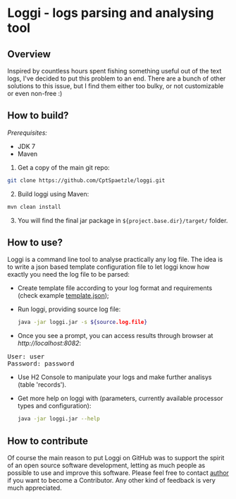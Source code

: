 Loggi - logs parsing and analysing tool
=======================================

Overview
--------
Inspired by countless hours spent fishing something useful out of the text logs, I've decided to put this problem to an end. There are a bunch of other solutions to this issue, but I find them either too bulky, or not customizable or even non-free :)

How to build?
-------------

*Prerequisites:*
* JDK 7
* Maven

1. Get a copy of the main git repo:

  ```bash
  git clone https://github.com/CptSpaetzle/loggi.git
  ```

2. Build loggi using Maven:

  ``` bash
  mvn clean install
  ```

3. You will find the final jar package in `${project.base.dir}/target/` folder.

How to use?
-----------
Loggi is a command line tool to analyse practically any log file. The idea is to write a json based template configuration file to let loggi know how exactly you need the log file to be parsed:
* Create template file according to your log format and requirements (check example [template.json](template.json));
* Run loggi, providing source log file:

  ``` bash
  java -jar loggi.jar -s ${source.log.file}
  ```
* Once you see a prompt, you can access results through browser at *http://localhost:8082*:
<pre>
User: user
Password: password
</pre>
* Use H2 Console to manipulate your logs and make further analisys (table 'records').
* Get more help on loggi with (parameters, currently available processor types and configuration):

  ```bash
  java -jar loggi.jar --help
  ```

How to contribute
-----------------
Of course the main reason to put Loggi on GitHub was to support the spirit of an open source software development, letting as much people as possible to use and improve this software. Please feel free to contact [author](https://github.com/CptSpaetzle) if you want to become a Contributor. Any other kind of feedback is very much appreciated.
